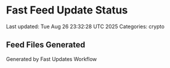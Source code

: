 # Fast Feed Update Status
Last updated: Tue Aug 26 23:32:28 UTC 2025
Categories: crypto

## Feed Files Generated

Generated by Fast Updates Workflow
